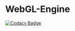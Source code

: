# WebGL-Engine

[![Codacy Badge](https://api.codacy.com/project/badge/Grade/8f4395df1f4548a5a18a53cae3f8e75d)](https://app.codacy.com/app/racz1666/Crow-Engine?utm_source=github.com&utm_medium=referral&utm_content=racz16/Crow-Engine&utm_campaign=Badge_Grade_Settings)